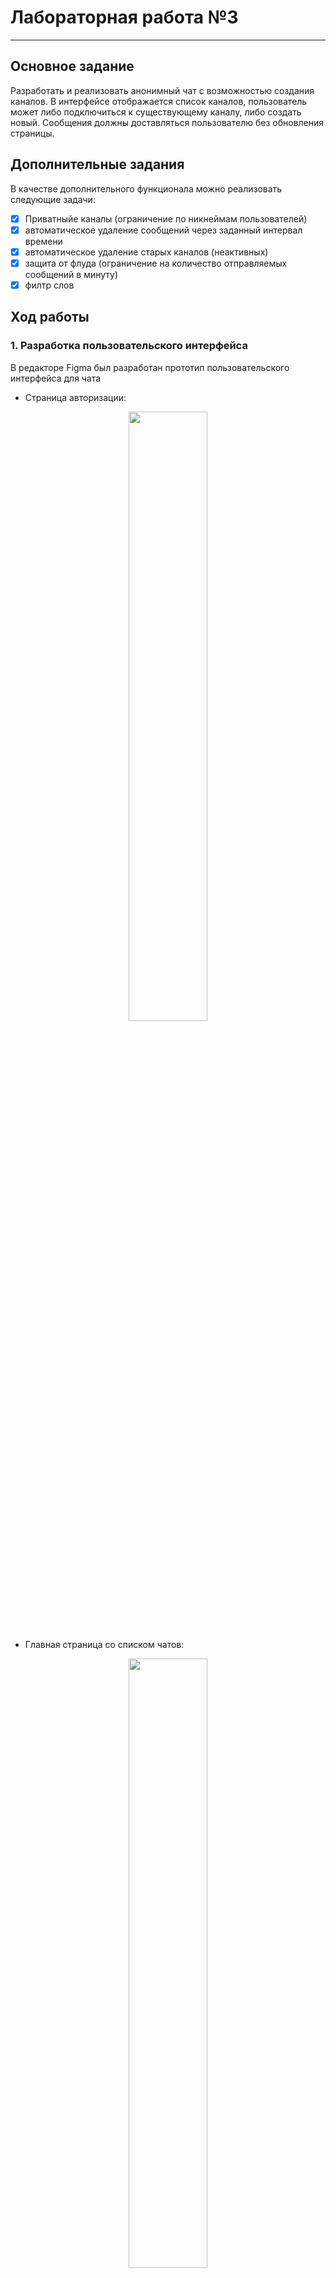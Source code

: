 # Лабораторная работа №3
------

## Основное задание
Разработать и реализовать анонимный чат с возможностью создания каналов. В интерфейсе отображается список каналов, пользователь может либо подключиться к существующему каналу, либо создать новый. Сообщения должны доставляться пользователю без обновления страницы.
 
## Дополнительные задания

В качестве дополнительного функционала можно реализовать следующие задачи:

 - [x] Приватныйе каналы (ограничение по никнеймам пользователей)
 - [x] автоматическое удаление сообщений через заданный интервал времени
 - [x] автоматическое удаление старых каналов (неактивных)
 - [x] защита от флуда (ограничение на количество отправляемых сообщений в минуту)
 - [x] филтр слов
 
## Ход работы

### 1. Разработка пользовательского интерфейса

В редакторе Figma был разработан прототип пользовательского интерфейса для чата

- Страница авторизации:
<p align = "center"><img src="https://github.com/Sneyk01/SUAI_LABS/blob/master/2_course/Lab3/images/login.svg"/width = 50%></p>

- Главная страница со списком чатов:
<p align = "center"><img src="https://github.com/Sneyk01/SUAI_LABS/blob/master/2_course/Lab3/images/main.svg"/width = 50%></p>

- Интерфейс чата:
<p align = "center"><img src="https://github.com/Sneyk01/SUAI_LABS/blob/master/2_course/Lab3/images/main_chat.svg"/width = 50%></p>

### 2. Описание пользовательских сценариев работы
При входе на сайт перед пользователем появляется страница авторизации. На ней пользователю нужно выбрать имя и нажать кнопку "Войти". Если имя для пользователя не важно, сервер автоматически сгенерирует ему имя. В случае, если пользователь попытается ввести уже занятое имя, высветится сообщение об ошибке.

После входа пользователю доступны следующие возможности:
- Создать новый публичный чат
- Создать новый приватный чат и ввести имена тек, у кого будет к нему доступ
- Сменить свое текущее имя на новое, незанятое
- Показать все доступные чаты
- Показать все публичные чаты
- Показать доступные этому пользователю привытные чаты
- Войти в чат

В списке чатов будут отсутствовать приватные чаты, недоступные пользователю.

Список чатов сортируется по времени создания и времени последнего сообщения. Если в течении двух дней в чате не будет никакой активности, то он будет автоматически удален.

Раз в минуту список чатов автоматически обновляется в фоновом режиме.

Время действия авторизации - 1 день, после этого пользователю будет необходимо повторить авторизацию.

При создании публичного чата пользоватлею высветиться всплывающее окно, где будет нужно указать название чата (ограничено 80 символами).
При создании приватного чата, помимо имени, нужно будет также ввести через точку с запятой имена тех, у кого будет доступ. Свое имя указывать не нужно, оно будет подставлено автоматически.

Если в названии чата будет использоваться ругательство, оно будет заменено на "🐸"

После входа в один из чатов перед пользователем высветятся все сообщения в этом чате от старых до новых и будет осуществлен автоматический скролл в конец чата.
Пользователь может отправить новое сообщение и при необходимости выбрать время самоудаления этого сообщения (10 секунд, 5 минут, 30 минут и 1 час). Если пользователь захочет вернуться на главную страницу, нужно будет нажать на логотип "ВЧАТЕ" в шапке сайта.

Список сообщений автоматически обнавляется раз в секунду и пользователь сразу будет видеть новые сообщения от пользователь.

Пока пользователь находится на странице чата, возможность смены имени будет заблокирована.

### 3. Описание API сервера и хореографии

Для проверки данных и внесения изменений в базу данных используются ajax запросы с целью избегания обнавлений страниц. 

- Пример запросов, когда пользователь хочет изменить свое имя:
<p align = "center"><img src="https://github.com/Sneyk01/SUAI_LABS/blob/master/2_course/Lab3/images/name.svg"/width = 40%></p>

- Пример запросов, когда пользователь создает новый чат:
<p align = "center"><img src="https://github.com/Sneyk01/SUAI_LABS/blob/master/2_course/Lab3/images/chat.svg"/width = 40%></p>

- Пример запросов, когда пользователь оставляет сообщение в чате:
<p align = "center"><img src="https://github.com/Sneyk01/SUAI_LABS/blob/master/2_course/Lab3/images/message.svg"/width = 40%></p>


### 4. Описание структуры базы данных

Для хранения данных чата используется база данных MySQL. Всего в базе данных содержится 3 таблицы: таблица с информацией о пользователях, таблица с информацией о чатах и таблица с информацией о сообщениях.

Таблица о пользователях содержит в себе индивидуальный номер пользователя, его логин, токен авторизации и время создания этого токена.

Структура таблицы в базе данных:


Таблица с информацией о чатах содержит в себе индивидуальный номер чата, название чата, тип чата, время создания или последнего сообщения и список имен у кого есть доступ

Структура таблицы в базе данных:



Таблица с информацией о сообщениях содержит в себе индивидуальный номер сообщения, id чата, к которому относится сообщение, id отправителя, имя отправителя, время создания сообщения, время, спустя которое, нужно удалить сообщение и текст сообщения

Структура таблицы в базе данных:


### 5. Описание алгоритмов

- Пользователь авторизируется в чате


## Значимые фрагменты кода

